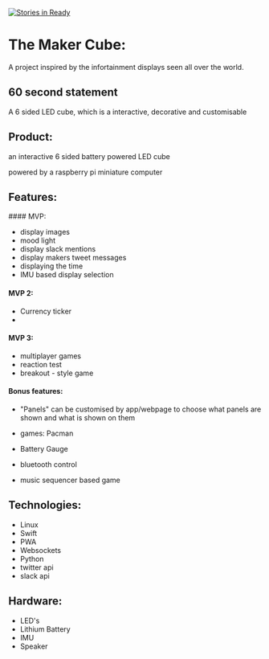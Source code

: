 
[![Stories in Ready](https://badge.waffle.io/sultanhq/maker_cube.svg?label=ready&title=Ready)](http://waffle.io/sultanhq/maker_cube)


# The Maker Cube:

A project inspired by the infortainment displays seen all over the world.

## 60 second statement


A 6 sided LED cube, which is a interactive, decorative and customisable


## Product:

an interactive 6 sided battery powered LED cube

powered by a raspberry pi miniature computer

## Features:

#### MVP:
* display images
* mood light
* display slack mentions
* display makers tweet messages
* displaying the time
* IMU based display selection

#### MVP 2:
* Currency ticker
*


#### MVP 3:
* multiplayer games
 * reaction test
 * breakout - style game

#### Bonus features:
* "Panels" can be customised by app/webpage to choose what panels are shown and what is shown on them
* games: Pacman

* Battery Gauge
* bluetooth control
* music sequencer based game

## Technologies:
* Linux
* Swift
* PWA
* Websockets
* Python
* twitter api
* slack api

## Hardware:
* LED's
* Lithium Battery
* IMU
* Speaker
